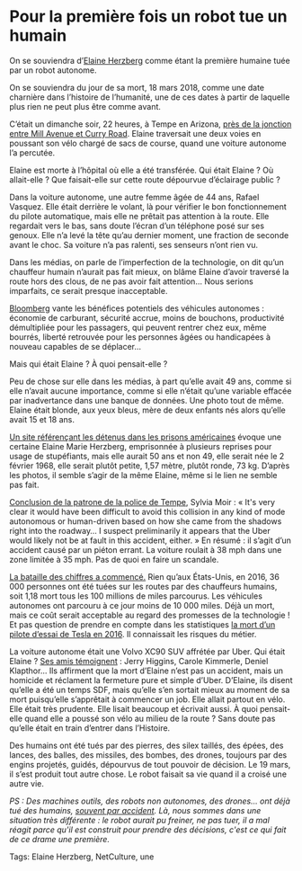 # Pour la première fois un robot tue un humain

On se souviendra d’[Elaine Herzberg](https://en.wikipedia.org/wiki/Elaine_Herzberg) comme étant la première humaine tuée par un robot autonome.

On se souviendra du jour de sa mort, 18 mars 2018, comme une date charnière dans l’histoire de l’humanité, une de ces dates à partir de laquelle plus rien ne peut plus être comme avant.<span id="more-46348"></span>

C’était un dimanche soir, 22 heures, à Tempe en Arizona, [près de la jonction entre Mill Avenue et Curry Road](https://www.google.com/maps/@33.4369431,-111.9431451,109m/data=!3m1!1e3?hl=en-US). Elaine traversait une deux voies en poussant son vélo chargé de sacs de course, quand une voiture autonome l’a percutée.

Elaine est morte à l’hôpital où elle a été transférée. Qui était Elaine ? Où allait-elle ? Que faisait-elle sur cette route dépourvue d’éclairage public ?

Dans la voiture autonome, une autre femme âgée de 44 ans, Rafael Vasquez. Elle était derrière le volant, là pour vérifier le bon fonctionnement du pilote automatique, mais elle ne prêtait pas attention à la route. Elle regardait vers le bas, sans doute l’écran d’un téléphone posé sur ses genoux. Elle n’a levé la tête qu’au dernier moment, une fraction de seconde avant le choc. Sa voiture n’a pas ralenti, ses senseurs n’ont rien vu.

Dans les médias, on parle de l’imperfection de la technologie, on dit qu’un chauffeur humain n’aurait pas fait mieux, on blâme Elaine d’avoir traversé la route hors des clous, de ne pas avoir fait attention… Nous serions imparfaits, ce serait presque inacceptable.

[Bloomberg](https://www.bloomberg.com/view/articles/2018-03-20/uber-s-self-driving-car-death-may-not-be-the-last) vante les bénéfices potentiels des véhicules autonomes : économie de carburant, sécurité accrue, moins de bouchons, productivité démultipliée pour les passagers, qui peuvent rentrer chez eux, même bourrés, liberté retrouvée pour les personnes âgées ou handicapées à nouveau capables de se déplacer…

Mais qui était Elaine ? À quoi pensait-elle ?

Peu de chose sur elle dans les médias, à part qu’elle avait 49 ans, comme si elle n’avait aucune importance, comme si elle n’était qu’une variable effacée par inadvertance dans une banque de données. Une photo tout de même. Elaine était blonde, aux yeux bleus, mère de deux enfants nés alors qu’elle avait 15 et 18 ans.

[Un site référençant les détenus dans les prisons américaines](https://arrestfacts.com/Elaine-Herzberg-1s4=6) évoque une certaine Elaine Marie Herzberg, emprisonnée à plusieurs reprises pour usage de stupéfiants, mais elle aurait 50 ans et non 49, elle serait née le 2 février 1968, elle serait plutôt petite, 1,57 mètre, plutôt ronde, 73 kg. D’après les photos, il semble s’agir de la même Elaine, même si le lien ne semble pas fait.

[Conclusion de la patrone de la police de Tempe](http://www.latimes.com/business/la-fi-uber-death-video-20180321-story.html), Sylvia Moir : « It's very clear it would have been difficult to avoid this collision in any kind of mode autonomous or human-driven based on how she came from the shadows right into the roadway… I suspect preliminarily it appears that the Uber would likely not be at fault in this accident, either. » En résumé : il s’agit d’un accident causé par un piéton errant. La voiture roulait à 38 mph dans une zone limitée à 35 mph. Pas de quoi en faire un scandale.

[La bataille des chiffres a commencé.](https://www.washingtonpost.com/opinions/no-driverless-cars-arent-far-safer-than-human-drivers/2018/03/20/5dc77f42-2ba9-11e8-8ad6-fbc50284fce8_story.html?utm_term=.4ede4d13706e) Rien qu’aux États-Unis, en 2016, 36 000 personnes ont été tuées sur les routes par des chauffeurs humains, soit 1,18 mort tous les 100 millions de miles parcourus. Les véhicules autonomes ont parcouru à ce jour moins de 10 000 miles. Déjà un mort, mais ce coût serait acceptable au regard des promesses de la technologie ! Et pas question de prendre en compte dans les statistiques [la mort d’un pilote d’essai de Tesla en 2016](https://www.theguardian.com/technology/2016/jun/30/tesla-autopilot-death-self-driving-car-elon-musk). Il connaissait les risques du métier.

La voiture autonome était une Volvo XC90 SUV affrétée par Uber. Qui était Elaine ? [Ses amis témoignent](https://www.theguardian.com/technology/2018/mar/20/uber-self-driving-car-crash-death-arizona-elaine-herzberg) : Jerry Higgins, Carole Kimmerle, Deniel Klapthor… Ils affirment que la mort d’Elaine n’est pas un accident, mais un homicide et réclament la fermeture pure et simple d’Uber. D’Elaine, ils disent qu’elle a été un temps SDF, mais qu’elle s’en sortait mieux au moment de sa mort puisqu’elle s’apprêtait à commencer un job. Elle allait partout en vélo. Elle était très prudente. Elle lisait beaucoup et écrivait aussi. À quoi pensait-elle quand elle a poussé son vélo au milieu de la route ? Sans doute pas qu’elle était en train d’entrer dans l’Histoire.

Des humains ont été tués par des pierres, des silex taillés, des épées, des lances, des balles, des missiles, des bombes, des drones, toujours par des engins projetés, guidés, dépourvus de tout pouvoir de décision. Le 19 mars, il s’est produit tout autre chose. Le robot faisait sa vie quand il a croisé une autre vie.

*PS : Des machines outils, des robots non autonomes, des drones… ont déjà tué des humains, [souvent par accident](https://www.huffingtonpost.fr/2015/07/02/homme-robot-tue-usine-wolkswagen-allemagne_n_7711360.html). Là, nous sommes dans une situation très différente : le robot aurait pu freiner, ne pas tuer, il a mal réagit parce qu'il est construit pour prendre des décisions, c'est ce qui fait de ce drame une première.*

Tags: Elaine Herzberg, NetCulture, une